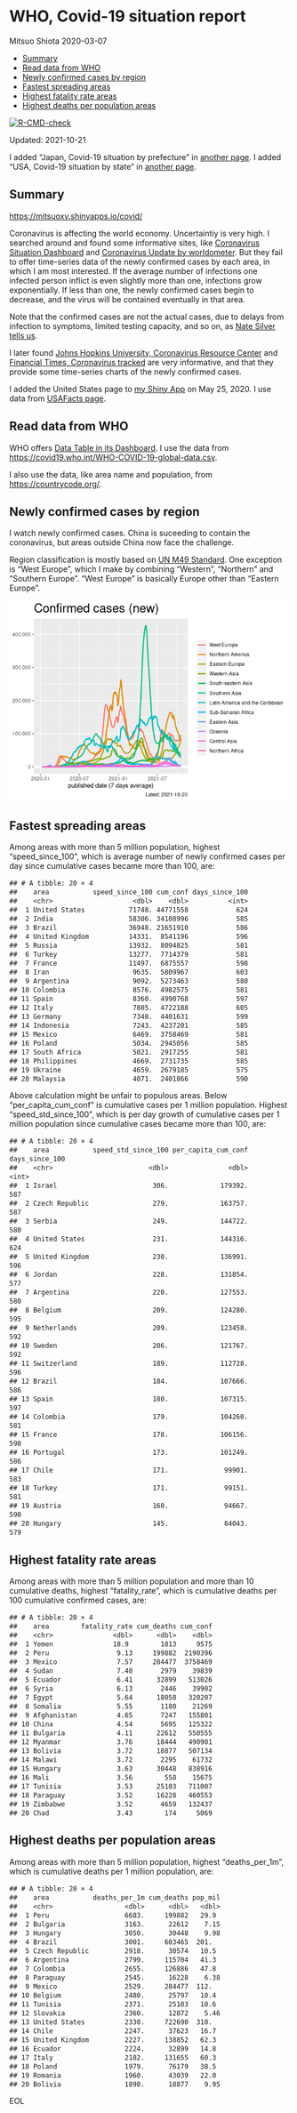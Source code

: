 WHO, Covid-19 situation report
================
Mitsuo Shiota
2020-03-07

-   [Summary](#summary)
-   [Read data from WHO](#read-data-from-who)
-   [Newly confirmed cases by region](#newly-confirmed-cases-by-region)
-   [Fastest spreading areas](#fastest-spreading-areas)
-   [Highest fatality rate areas](#highest-fatality-rate-areas)
-   [Highest deaths per population
    areas](#highest-deaths-per-population-areas)

<!-- badges: start -->

[![R-CMD-check](https://github.com/mitsuoxv/covid/workflows/R-CMD-check/badge.svg)](https://github.com/mitsuoxv/covid/actions)
<!-- badges: end -->

Updated: 2021-10-21

I added “Japan, Covid-19 situation by prefecture” in [another
page](Japan.md). I added “USA, Covid-19 situation by state” in [another
page](USA.md).

## Summary

<https://mitsuoxv.shinyapps.io/covid/>

Coronavirus is affecting the world economy. Uncertaintiy is very high. I
searched around and found some informative sites, like [Coronavirus
Situation
Dashboard](https://who.maps.arcgis.com/apps/opsdashboard/index.html#/c88e37cfc43b4ed3baf977d77e4a0667)
and [Coronavirus Update by
worldometer](https://www.worldometers.info/coronavirus/). But they fail
to offer time-series data of the newly confirmed cases by each area, in
which I am most interested. If the average number of infections one
infected person inflict is even slightly more than one, infections grow
exponentially. If less than one, the newly confirmed cases begin to
decrease, and the virus will be contained eventually in that area.

Note that the confirmed cases are not the actual cases, due to delays
from infection to symptoms, limited testing capacity, and so on, as
[Nate Silver tells
us](https://fivethirtyeight.com/features/coronavirus-case-counts-are-meaningless/).

I later found [Johns Hopkins University, Coronavirus Resource
Center](https://coronavirus.jhu.edu/) and [Financial Times, Coronavirus
tracked](https://www.ft.com/content/a26fbf7e-48f8-11ea-aeb3-955839e06441)
are very informative, and that they provide some time-series charts of
the newly confirmed cases.

I added the United States page to [my Shiny
App](https://mitsuoxv.shinyapps.io/covid/) on May 25, 2020. I use data
from [USAFacts
page](https://usafacts.org/visualizations/coronavirus-covid-19-spread-map/).

## Read data from WHO

WHO offers [Data Table in its Dashboard](https://covid19.who.int/table).
I use the data from
<https://covid19.who.int/WHO-COVID-19-global-data.csv>.

I also use the data, like area name and population, from
<https://countrycode.org/>.

## Newly confirmed cases by region

I watch newly confirmed cases. China is suceeding to contain the
coronavirus, but areas outside China now face the challenge.

Region classification is mostly based on [UN M49
Standard](https://unstats.un.org/unsd/methodology/m49/). One exception
is “West Europe”, which I make by combining “Western”, “Northern” and
“Southern Europe”. “West Europe” is basically Europe other than “Eastern
Europe”.

![](README_files/figure-gfm/chart-1.png)<!-- -->

## Fastest spreading areas

Among areas with more than 5 million population, highest
“speed\_since\_100”, which is average number of newly confirmed cases
per day since cumulative cases became more than 100, are:

    ## # A tibble: 20 × 4
    ##    area           speed_since_100 cum_conf days_since_100
    ##    <chr>                    <dbl>    <dbl>          <int>
    ##  1 United States           71748. 44771558            624
    ##  2 India                   58306. 34108996            585
    ##  3 Brazil                  36948. 21651910            586
    ##  4 United Kingdom          14331.  8541196            596
    ##  5 Russia                  13932.  8094825            581
    ##  6 Turkey                  13277.  7714379            581
    ##  7 France                  11497.  6875557            598
    ##  8 Iran                     9635.  5809967            603
    ##  9 Argentina                9092.  5273463            580
    ## 10 Colombia                 8576.  4982575            581
    ## 11 Spain                    8360.  4990768            597
    ## 12 Italy                    7805.  4722188            605
    ## 13 Germany                  7348.  4401631            599
    ## 14 Indonesia                7243.  4237201            585
    ## 15 Mexico                   6469.  3758469            581
    ## 16 Poland                   5034.  2945056            585
    ## 17 South Africa             5021.  2917255            581
    ## 18 Philippines              4669.  2731735            585
    ## 19 Ukraine                  4659.  2679185            575
    ## 20 Malaysia                 4071.  2401866            590

Above calculation might be unfair to populous areas. Below
“per\_capita\_cum\_conf” is cumulative cases per 1 million population.
Highest “speed\_std\_since\_100”, which is per day growth of cumulative
cases per 1 million population since cumulative cases became more than
100, are:

    ## # A tibble: 20 × 4
    ##    area           speed_std_since_100 per_capita_cum_conf days_since_100
    ##    <chr>                        <dbl>               <dbl>          <int>
    ##  1 Israel                        306.             179392.            587
    ##  2 Czech Republic                279.             163757.            587
    ##  3 Serbia                        249.             144722.            580
    ##  4 United States                 231.             144316.            624
    ##  5 United Kingdom                230.             136991.            596
    ##  6 Jordan                        228.             131854.            577
    ##  7 Argentina                     220.             127553.            580
    ##  8 Belgium                       209.             124280.            595
    ##  9 Netherlands                   209.             123458.            592
    ## 10 Sweden                        206.             121767.            592
    ## 11 Switzerland                   189.             112728.            596
    ## 12 Brazil                        184.             107666.            586
    ## 13 Spain                         180.             107315.            597
    ## 14 Colombia                      179.             104260.            581
    ## 15 France                        178.             106156.            598
    ## 16 Portugal                      173.             101249.            586
    ## 17 Chile                         171.              99901.            583
    ## 18 Turkey                        171.              99151.            581
    ## 19 Austria                       160.              94667.            590
    ## 20 Hungary                       145.              84043.            579

## Highest fatality rate areas

Among areas with more than 5 million population and more than 10
cumulative deaths, highest “fatality\_rate”, which is cumulative deaths
per 100 cumulative confirmed cases, are:

    ## # A tibble: 20 × 4
    ##    area        fatality_rate cum_deaths cum_conf
    ##    <chr>               <dbl>      <dbl>    <dbl>
    ##  1 Yemen               18.9        1813     9575
    ##  2 Peru                 9.13     199882  2190396
    ##  3 Mexico               7.57     284477  3758469
    ##  4 Sudan                7.48       2979    39839
    ##  5 Ecuador              6.41      32899   513026
    ##  6 Syria                6.13       2446    39902
    ##  7 Egypt                5.64      18058   320207
    ##  8 Somalia              5.55       1180    21269
    ##  9 Afghanistan          4.65       7247   155801
    ## 10 China                4.54       5695   125322
    ## 11 Bulgaria             4.11      22612   550555
    ## 12 Myanmar              3.76      18444   490901
    ## 13 Bolivia              3.72      18877   507134
    ## 14 Malawi               3.72       2295    61732
    ## 15 Hungary              3.63      30448   838916
    ## 16 Mali                 3.56        558    15675
    ## 17 Tunisia              3.53      25103   711007
    ## 18 Paraguay             3.52      16228   460553
    ## 19 Zimbabwe             3.52       4659   132437
    ## 20 Chad                 3.43        174     5069

## Highest deaths per population areas

Among areas with more than 5 million population, highest
“deaths\_per\_1m”, which is cumulative deaths per 1 million population,
are:

    ## # A tibble: 20 × 4
    ##    area           deaths_per_1m cum_deaths pop_mil
    ##    <chr>                  <dbl>      <dbl>   <dbl>
    ##  1 Peru                   6683.     199882   29.9 
    ##  2 Bulgaria               3163.      22612    7.15
    ##  3 Hungary                3050.      30448    9.98
    ##  4 Brazil                 3001.     603465  201.  
    ##  5 Czech Republic         2918.      30574   10.5 
    ##  6 Argentina              2799.     115704   41.3 
    ##  7 Colombia               2655.     126886   47.8 
    ##  8 Paraguay               2545.      16228    6.38
    ##  9 Mexico                 2529.     284477  112.  
    ## 10 Belgium                2480.      25797   10.4 
    ## 11 Tunisia                2371.      25103   10.6 
    ## 12 Slovakia               2360.      12872    5.46
    ## 13 United States          2330.     722690  310.  
    ## 14 Chile                  2247.      37623   16.7 
    ## 15 United Kingdom         2227.     138852   62.3 
    ## 16 Ecuador                2224.      32899   14.8 
    ## 17 Italy                  2182.     131655   60.3 
    ## 18 Poland                 1979.      76179   38.5 
    ## 19 Romania                1960.      43039   22.0 
    ## 20 Bolivia                1898.      18877    9.95

EOL
